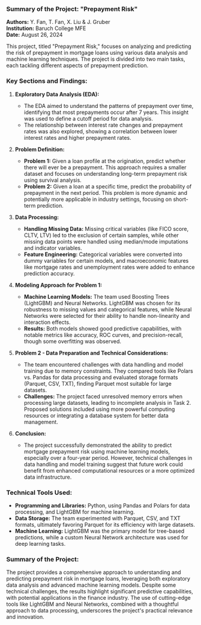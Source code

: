 ### Summary of the Project: "Prepayment Risk"

**Authors:** Y. Fan, T. Fan, X. Liu & J. Gruber  
**Institution:** Baruch College MFE  
**Date:** August 26, 2024

This project, titled "Prepayment Risk," focuses on analyzing and predicting the risk of prepayment in mortgage loans using various data analysis and machine learning techniques. The project is divided into two main tasks, each tackling different aspects of prepayment prediction.

### Key Sections and Findings:

1. **Exploratory Data Analysis (EDA):**
   - The EDA aimed to understand the patterns of prepayment over time, identifying that most prepayments occur after 7 years. This insight was used to define a cutoff period for data analysis.
   - The relationship between interest rate changes and prepayment rates was also explored, showing a correlation between lower interest rates and higher prepayment rates.

2. **Problem Definition:**
   - **Problem 1:** Given a loan profile at the origination, predict whether there will ever be a prepayment. This approach requires a smaller dataset and focuses on understanding long-term prepayment risk using survival analysis.
   - **Problem 2:** Given a loan at a specific time, predict the probability of prepayment in the next period. This problem is more dynamic and potentially more applicable in industry settings, focusing on short-term prediction.

3. **Data Processing:**
   - **Handling Missing Data:** Missing critical variables (like FICO score, CLTV, LTV) led to the exclusion of certain samples, while other missing data points were handled using median/mode imputations and indicator variables.
   - **Feature Engineering:** Categorical variables were converted into dummy variables for certain models, and macroeconomic features like mortgage rates and unemployment rates were added to enhance prediction accuracy.

4. **Modeling Approach for Problem 1:**
   - **Machine Learning Models:** The team used Boosting Trees (LightGBM) and Neural Networks. LightGBM was chosen for its robustness to missing values and categorical features, while Neural Networks were selected for their ability to handle non-linearity and interaction effects.
   - **Results:** Both models showed good predictive capabilities, with notable metrics like accuracy, ROC curves, and precision-recall, though some overfitting was observed.

5. **Problem 2 - Data Preparation and Technical Considerations:**
   - The team encountered challenges with data handling and model training due to memory constraints. They compared tools like Polars vs. Pandas for data processing and evaluated storage formats (Parquet, CSV, TXT), finding Parquet most suitable for large datasets.
   - **Challenges:** The project faced unresolved memory errors when processing large datasets, leading to incomplete analysis in Task 2. Proposed solutions included using more powerful computing resources or integrating a database system for better data management.

6. **Conclusion:**
   - The project successfully demonstrated the ability to predict mortgage prepayment risk using machine learning models, especially over a four-year period. However, technical challenges in data handling and model training suggest that future work could benefit from enhanced computational resources or a more optimized data infrastructure.

### Technical Tools Used:
- **Programming and Libraries:** Python, using Pandas and Polars for data processing, and LightGBM for machine learning.
- **Data Storage:** The team experimented with Parquet, CSV, and TXT formats, ultimately favoring Parquet for its efficiency with large datasets.
- **Machine Learning:** LightGBM was the primary model for tree-based predictions, while a custom Neural Network architecture was used for deep learning tasks.

### Summary of the Project:
The project provides a comprehensive approach to understanding and predicting prepayment risk in mortgage loans, leveraging both exploratory data analysis and advanced machine learning models. Despite some technical challenges, the results highlight significant predictive capabilities, with potential applications in the finance industry. The use of cutting-edge tools like LightGBM and Neural Networks, combined with a thoughtful approach to data processing, underscores the project's practical relevance and innovation.
